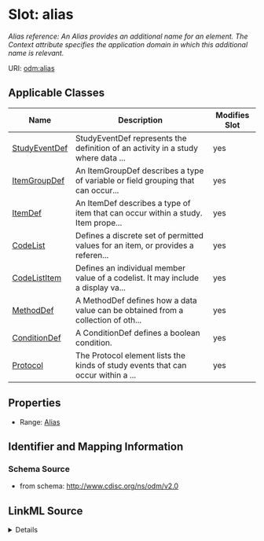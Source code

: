 # Slot: alias


_Alias reference: An Alias provides an additional name for an element. The Context attribute specifies the application domain in which this additional name is relevant._



URI: [odm:alias](http://www.cdisc.org/ns/odm/v2.0/alias)



<!-- no inheritance hierarchy -->




## Applicable Classes

| Name | Description | Modifies Slot |
| --- | --- | --- |
[StudyEventDef](StudyEventDef.md) | StudyEventDef represents the definition of an activity in a study where data ... |  yes  |
[ItemGroupDef](ItemGroupDef.md) | An ItemGroupDef describes a type of variable or field grouping that can occur... |  yes  |
[ItemDef](ItemDef.md) | An ItemDef describes a type of item that can occur within a study. Item prope... |  yes  |
[CodeList](CodeList.md) | Defines a discrete set of permitted values for an item, or provides a referen... |  yes  |
[CodeListItem](CodeListItem.md) | Defines an individual member value of a codelist. It may include a display va... |  yes  |
[MethodDef](MethodDef.md) | A MethodDef defines how a data value can be obtained from a collection of oth... |  yes  |
[ConditionDef](ConditionDef.md) | A ConditionDef defines a boolean condition. |  yes  |
[Protocol](Protocol.md) | The Protocol element lists the kinds of study events that can occur within a ... |  yes  |







## Properties

* Range: [Alias](Alias.md)





## Identifier and Mapping Information







### Schema Source


* from schema: http://www.cdisc.org/ns/odm/v2.0




## LinkML Source

<details>
```yaml
name: alias
description: 'Alias reference: An Alias provides an additional name for an element.
  The Context attribute specifies the application domain in which this additional
  name is relevant.'
from_schema: http://www.cdisc.org/ns/odm/v2.0
rank: 1000
identifier: false
alias: alias
domain_of:
- StudyEventDef
- ItemGroupDef
- ItemDef
- CodeList
- CodeListItem
- MethodDef
- ConditionDef
- Protocol
range: Alias

```
</details>